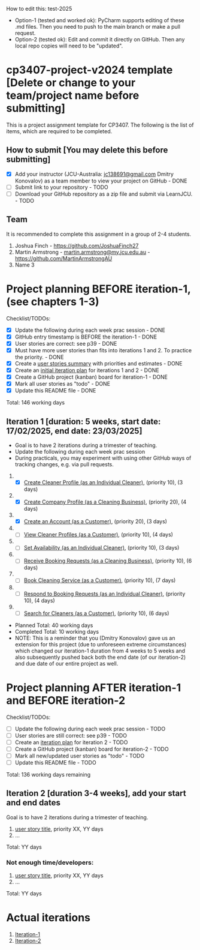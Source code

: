 How to edit this: test-2025
* Option-1 (tested and worked ok): PyCharm supports editing of these .md files. Then you need to push to the main branch or make a pull request.
* Option-2 (tested ok): Edit and commit it directly on GitHub. Then any local repo copies will need to be "updated".


# cp3407-project-v2024 template [Delete or change to your team/project name before submitting]

This is a project assignment template for CP3407. 
The following is the list of items, which are required to be completed.

## How to submit [You may delete this before submitting]

- [x] Add your instructor (JCU-Australia: jc138691@gmail.com Dmitry Konovalov) as a team member to view your project on GitHub - DONE
- [ ] Submit link to your repository - TODO
- [ ] Download your GitHub repository as a zip file and submit via LearnJCU. - TODO

## Team

It is recommended to complete this assignment in a group of 2-4 students.
1. Joshua Finch - https://github.com/JoshuaFinch27
2. Martin Armstrong - martin.armstrong@my.jcu.edu.au - https://github.com/MartinArmstrongAU
3. Name 3


# Project planning BEFORE iteration-1, (see chapters 1-3)
Checklist/TODOs: 
- [x] Update the following during each week prac session - DONE
- [x] GitHub entry timestamp is BEFORE the iteration-1 - DONE
- [x] User stories are correct: see p39 - DONE
- [x] Must have more user stories than fits into iterations 1 and 2. To practice the priority. - DONE
- [x] Create a [user stories summary](./user_stories_summary.md) with priorities and estimates - DONE
- [x] Create an [initial iteration plan](./initial_iteration_plan) for iterations 1 and 2 - DONE
- [x] Create a GitHub project (kanban) board for iteration-1 - DONE
- [x] Mark all user stories as "todo" - DONE
- [x] Update this README file - DONE

Total: 146 working days 

## Iteration 1 [duration: 5 weeks, start date: 17/02/2025, end date: 23/03/2025]

* Goal is to have 2 iterations during a trimester of teaching.
* Update the following during each week prac session
* During practicals, you may experiment with using other GitHub ways of tracking changes, e.g. via pull requests.

1. - [x] [Create Cleaner Profile (as an Individual Cleaner)](./user_stories/user_story_11.md), (priority 10), (3 days)
2. - [x] [Create Company Profile (as a Cleaning Business)](./user_stories/user_story_01.md), (priority 20), (4 days)
3. - [x] [Create an Account (as a Customer)](./user_stories/user_story_21.md), (priority 20), (3 days)
4. - [ ] [View Cleaner Profiles (as a Customer)](./user_stories/user_story_23.md), (priority 10), (4 days)
5. - [ ] [Set Availability (as an Individual Cleaner)](./user_stories/user_story_12.md), (priority 10), (3 days)
6. - [ ] [Receive Booking Requests (as a Cleaning Business)](./user_stories/user_story_05.md), (priority 10), (6 days)
7. - [ ] [Book Cleaning Service (as a Customer)](./user_stories/user_story_24.md), (priority 10), (7 days)
8. - [ ] [Respond to Booking Requests (as an Individual Cleaner)](./user_stories/user_story_13.md), (priority 10), (4 days)
9. - [ ] [Search for Cleaners (as a Customer)](./user_stories/user_story_22.md), (priority 10), (6 days)

* Planned Total: 40 working days  
* Completed Total: 10 working days
* NOTE: This is a reminder that you (Dmitry Konovalov) gave us an extension for this project (due to unforeseen extreme
circumstances) which changed our iteration-1 duration from 4 weeks to 5 weeks and also subsequently pushed back both the
end date (of our iteration-2) and due date of our entire project as well.

# Project planning AFTER iteration-1 and BEFORE iteration-2
Checklist/TODOs: 
- [ ] Update the following during each week prac session - TODO
- [ ] User stories are still correct: see p39 - TODO
- [ ] Create an [iteration plan](./iteration_2_plan) for iteration 2 - TODO
- [ ] Create a GitHub project (kanban) board for iteration-2 - TODO
- [ ] Mark all new/updated user stories as "todo" - TODO
- [ ] Update this README file - TODO

Total: 136 working days remaining

## Iteration 2 [duration 3-4 weeks], add your start and end dates
Goal is to have 2 iterations during a trimester of teaching.
1. [user story title](./user_stories/user_story_00_template.md), priority XX, YY days 
2. ...

Total: YY days

### Not enough time/developers: 
1. [user story title](./user_stories/user_story_00_template.md), priority XX, YY days 
2. ...

Total: YY days


# Actual iterations
1. [Iteration-1](./iteration_1.md)
2. [Iteration-2](./iteration_2.md)


